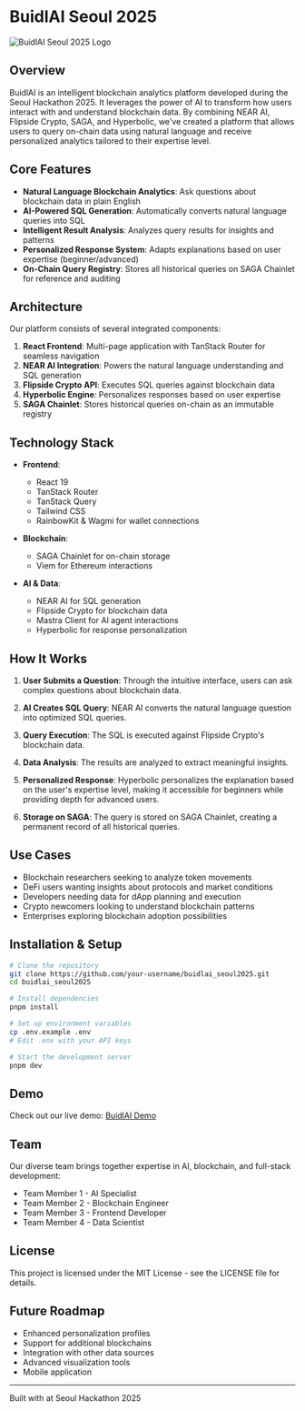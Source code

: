 # BuidlAI Seoul 2025

![BuidlAI Seoul 2025 Logo](https://via.placeholder.com/800x200?text=BuidlAI+Seoul+2025)

## Overview

BuidlAI is an intelligent blockchain analytics platform developed during the Seoul Hackathon 2025. It leverages the power of AI to transform how users interact with and understand blockchain data. By combining NEAR AI, Flipside Crypto, SAGA, and Hyperbolic, we've created a platform that allows users to query on-chain data using natural language and receive personalized analytics tailored to their expertise level.

## Core Features

- **Natural Language Blockchain Analytics**: Ask questions about blockchain data in plain English
- **AI-Powered SQL Generation**: Automatically converts natural language queries into SQL
- **Intelligent Result Analysis**: Analyzes query results for insights and patterns
- **Personalized Response System**: Adapts explanations based on user expertise (beginner/advanced)
- **On-Chain Query Registry**: Stores all historical queries on SAGA Chainlet for reference and auditing

## Architecture

Our platform consists of several integrated components:

1. **React Frontend**: Multi-page application with TanStack Router for seamless navigation
2. **NEAR AI Integration**: Powers the natural language understanding and SQL generation
3. **Flipside Crypto API**: Executes SQL queries against blockchain data
4. **Hyperbolic Engine**: Personalizes responses based on user expertise
5. **SAGA Chainlet**: Stores historical queries on-chain as an immutable registry

## Technology Stack

- **Frontend**:
  - React 19
  - TanStack Router
  - TanStack Query
  - Tailwind CSS
  - RainbowKit & Wagmi for wallet connections

- **Blockchain**:
  - SAGA Chainlet for on-chain storage
  - Viem for Ethereum interactions

- **AI & Data**:
  - NEAR AI for SQL generation
  - Flipside Crypto for blockchain data
  - Mastra Client for AI agent interactions
  - Hyperbolic for response personalization

## How It Works

1. **User Submits a Question**: Through the intuitive interface, users can ask complex questions about blockchain data.

2. **AI Creates SQL Query**: NEAR AI converts the natural language question into optimized SQL queries.

3. **Query Execution**: The SQL is executed against Flipside Crypto's blockchain data.

4. **Data Analysis**: The results are analyzed to extract meaningful insights.

5. **Personalized Response**: Hyperbolic personalizes the explanation based on the user's expertise level, making it accessible for beginners while providing depth for advanced users.

6. **Storage on SAGA**: The query is stored on SAGA Chainlet, creating a permanent record of all historical queries.

## Use Cases

- Blockchain researchers seeking to analyze token movements
- DeFi users wanting insights about protocols and market conditions
- Developers needing data for dApp planning and execution
- Crypto newcomers looking to understand blockchain patterns
- Enterprises exploring blockchain adoption possibilities

## Installation & Setup

```bash
# Clone the repository
git clone https://github.com/your-username/buidlai_seoul2025.git
cd buidlai_seoul2025

# Install dependencies
pnpm install

# Set up environment variables
cp .env.example .env
# Edit .env with your API keys

# Start the development server
pnpm dev
```

## Demo

Check out our live demo: [BuidlAI Demo](https://buidlai-demo.app)

## Team

Our diverse team brings together expertise in AI, blockchain, and full-stack development:

- Team Member 1 - AI Specialist
- Team Member 2 - Blockchain Engineer
- Team Member 3 - Frontend Developer
- Team Member 4 - Data Scientist

## License

This project is licensed under the MIT License - see the LICENSE file for details.

## Future Roadmap

- Enhanced personalization profiles
- Support for additional blockchains
- Integration with other data sources
- Advanced visualization tools
- Mobile application

---

Built with at Seoul Hackathon 2025
